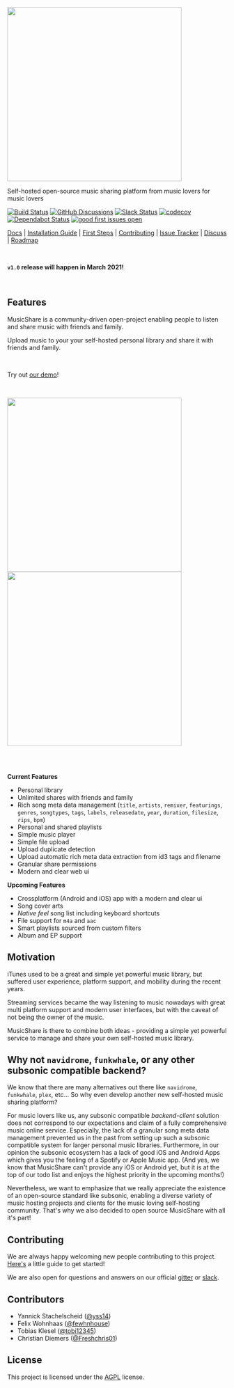 <img src="https://musicsharev2.blob.core.windows.net/musicsharestatic/musicshare_logo_gray.png" width="400">

Self-hosted open-source music sharing platform from music lovers for music lovers

[![Build Status](https://travis-ci.com/yss14/musicshare.svg?branch=master)](https://travis-ci.com/yss14/musicshare)
[![GitHub Discussions](https://img.shields.io/badge/chat-on%20github%20discussions-blue)](https://github.com/yss14/musicshare/discussions)
[![Slack Status](https://img.shields.io/badge/chat-on%20slack-blue)](https://join.slack.com/t/musicshare-workspace/shared_invite/zt-nnt5jhio-_vOV8oiL8Gz1Myw5PgJ~Sg)
[![codecov](https://codecov.io/gh/yss14/musicshare/branch/master/graph/badge.svg)](https://codecov.io/gh/yss14/musicshare)
[![Dependabot Status](https://api.dependabot.com/badges/status?host=github&repo=yss14/musicshare)](https://dependabot.com)
[![good first issues open](https://img.shields.io/github/issues/yss14/musicshare/good%20first%20issue?color=blue)](https://github.com/yss14/musicshare/issues?q=is%3Aissue+is%3Aopen+label%3A%22good+first+issue%22)

[Docs](./docs/Docs.md) | [Installation Guide](./docs/Installation-Guide.md) | [First Steps](./docs/Installation-Guide.md#first-steps) | [Contributing](./docs/Contributing.md) | [Issue Tracker](https://github.com/yss14/musicshare/issues) | [Discuss](https://github.com/yss14/musicshare/discussions) | [Roadmap](./docs/Roadmap.md)

<br/>

**`v1.0` release will happen in March 2021!**

<br/>

## Features

MusicShare is a community-driven open-project enabling people to listen and share music with friends and family.

Upload music to your your self-hosted personal library and share it with friends and family.

<br/>

Try out [our demo](https://demo.musicshare.rocks)!

<br/>

<p float="left">
<img src="https://musicshare-public.s3.eu-central-1.amazonaws.com/personal_library.png" width="400">
<img src="https://musicshare-public.s3.eu-central-1.amazonaws.com/song_editor.png" width="400">
</p>

<br/>
<br/>

**Current Features**

-   Personal library
-   Unlimited shares with friends and family
-   Rich song meta data management (`title`, `artists`, `remixer`, `featurings`, `genres`, `songtypes`, `tags`, `labels`, `releasedate`, `year`, `duration`, `filesize`, `rips`, `bpm`)
-   Personal and shared playlists
-   Simple music player
-   Simple file upload
-   Upload duplicate detection
-   Upload automatic rich meta data extraction from id3 tags and filename
-   Granular share permissions
-   Modern and clear web ui

**Upcoming Features**

-   Crossplatform (Android and iOS) app with a modern and clear ui
-   Song cover arts
-   _Native feel_ song list including keyboard shortcuts
-   File support for `m4a` and `aac`
-   Smart playlists sourced from custom filters
-   Album and EP support

## Motivation

iTunes used to be a great and simple yet powerful music library, but suffered user experience, platform support, and mobility during the recent years.

Streaming services became the way listening to music nowadays with great multi platform support and modern user interfaces, but with the caveat of not being the owner of the music.

MusicShare is there to combine both ideas - providing a simple yet powerful service to manage and share your own self-hosted music library.

## Why not `navidrome`, `funkwhale`, or any other subsonic compatible backend?

We know that there are many alternatives out there like `navidrome`, `funkwhale`, `plex`, etc... So why even develop another new self-hosted music sharing platform?

For music lovers like us, any subsonic compatible _backend-client_ solution does not correspond to our expectations and claim of a fully comprehensive music online service.
Especially, the lack of a granular song meta data management prevented us in the past from setting up such a subsonic compatible system for larger personal music libraries.
Furthermore, in our opinion the subsonic ecosystem has a lack of good iOS and Android Apps which gives you the feeling of a Spotify or Apple Music app.
(And yes, we know that MusicShare can't provide any iOS or Android yet, but it is at the top of our todo list and enjoys the highest priority in the upcoming months!)

Nevertheless, we want to emphasize that we really appreciate the existence of an open-source standard like subsonic, enabling a diverse variety of music hosting projects and clients for the music loving self-hosting community. That's why we also decided to open source MusicShare with all it's part!

## Contributing

We are always happy welcoming new people contributing to this project. [Here's](https://github.com/yss14/musicshare/wiki/Contributing) a little guide to get started!

We are also open for questions and answers on our official [gitter](https://gitter.im/musicsharerocks/community?utm_source=share-link&utm_medium=link&utm_campaign=share-link) or [slack](https://join.slack.com/t/musicshare-workspace/shared_invite/zt-nnt5jhio-_vOV8oiL8Gz1Myw5PgJ~Sg).

## Contributors

-   Yannick Stachelscheid ([@yss14](https://github.com/yss14))
-   Felix Wohnhaas ([@fewhnhouse](https://github.com/fewhnhouse))
-   Tobias Klesel ([@tobi12345](https://github.com/tobi12345))
-   Christian Diemers ([@Freshchris01](https://github.com/Freshchris01))

## License

This project is licensed under the [AGPL](LICENSE) license.
